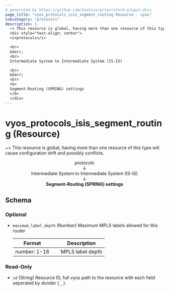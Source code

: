 ```yaml
---
# generated by https://github.com/hashicorp/terraform-plugin-docs
page_title: "vyos_protocols_isis_segment_routing Resource - vyos"
subcategory: "protocols"
description: |-
  ~> This resource is global, having more than one resource of this type will cause configuration drift and possibly conflicts.
  <div style="text-align: center">
  <i>protocols</i>

  <br>
  &darr;
  <br>
  Intermediate System to Intermediate System (IS-IS)

  <br>
  &darr;
  <br>
  <b>
  Segment-Routing (SPRING) settings
  </b>
  </div>
---
```


# vyos_protocols_isis_segment_routing (Resource)

~> This resource is global, having more than one resource of this type will cause configuration drift and possibly conflicts.

<div style="text-align: center">
<i>protocols</i>

<br>
&darr;
<br>
Intermediate System to Intermediate System (IS-IS)

<br>
&darr;
<br>
<b>
Segment-Routing (SPRING) settings
</b>
</div>



<!-- schema generated by tfplugindocs -->
## Schema

### Optional

- `maximum_label_depth` (Number) Maximum MPLS labels allowed for this router

    |  Format &emsp; | Description  |
    |----------|---------------|
    |  number: 1-16  &emsp; |  MPLS label depth  |

### Read-Only

- `id` (String) Resource ID, full vyos path to the resource with each field seperated by dunder (`__`).
